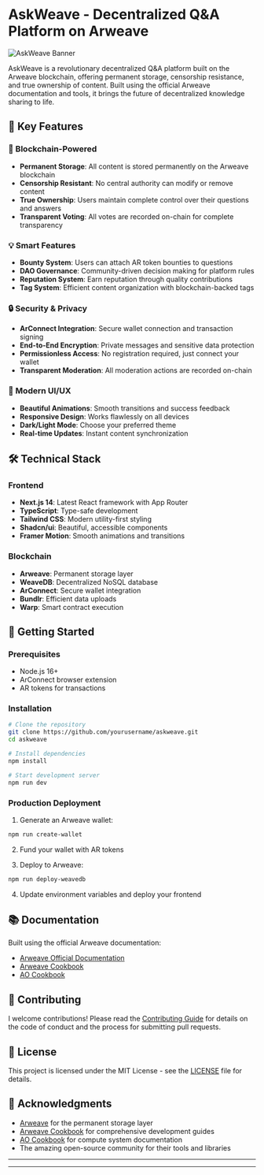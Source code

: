 # AskWeave - Decentralized Q&A Platform on Arweave

![AskWeave Banner](public/banner.png)

AskWeave is a revolutionary decentralized Q&A platform built on the Arweave blockchain, offering permanent storage, censorship resistance, and true ownership of content. Built using the official Arweave documentation and tools, it brings the future of decentralized knowledge sharing to life.

## 🌟 Key Features

### 🚀 Blockchain-Powered
- **Permanent Storage**: All content is stored permanently on the Arweave blockchain
- **Censorship Resistant**: No central authority can modify or remove content
- **True Ownership**: Users maintain complete control over their questions and answers
- **Transparent Voting**: All votes are recorded on-chain for complete transparency

### 💡 Smart Features
- **Bounty System**: Users can attach AR token bounties to questions
- **DAO Governance**: Community-driven decision making for platform rules
- **Reputation System**: Earn reputation through quality contributions
- **Tag System**: Efficient content organization with blockchain-backed tags

### 🔒 Security & Privacy
- **ArConnect Integration**: Secure wallet connection and transaction signing
- **End-to-End Encryption**: Private messages and sensitive data protection
- **Permissionless Access**: No registration required, just connect your wallet
- **Transparent Moderation**: All moderation actions are recorded on-chain

### 🎨 Modern UI/UX
- **Beautiful Animations**: Smooth transitions and success feedback
- **Responsive Design**: Works flawlessly on all devices
- **Dark/Light Mode**: Choose your preferred theme
- **Real-time Updates**: Instant content synchronization

## 🛠 Technical Stack

### Frontend
- **Next.js 14**: Latest React framework with App Router
- **TypeScript**: Type-safe development
- **Tailwind CSS**: Modern utility-first styling
- **Shadcn/ui**: Beautiful, accessible components
- **Framer Motion**: Smooth animations and transitions

### Blockchain
- **Arweave**: Permanent storage layer
- **WeaveDB**: Decentralized NoSQL database
- **ArConnect**: Secure wallet integration
- **Bundlr**: Efficient data uploads
- **Warp**: Smart contract execution

## 🚀 Getting Started

### Prerequisites
- Node.js 16+
- ArConnect browser extension
- AR tokens for transactions

### Installation
```bash
# Clone the repository
git clone https://github.com/yourusername/askweave.git
cd askweave

# Install dependencies
npm install

# Start development server
npm run dev
```

### Production Deployment
1. Generate an Arweave wallet:
```bash
npm run create-wallet
```

2. Fund your wallet with AR tokens

3. Deploy to Arweave:
```bash
npm run deploy-weavedb
```

4. Update environment variables and deploy your frontend

## 📚 Documentation

Built using the official Arweave documentation:
- [Arweave Official Documentation](https://arweave.org)
- [Arweave Cookbook](https://cookbook.arweave.dev)
- [AO Cookbook](https://cookbook_ao.arweave.dev/welcome/index.html)

## 🤝 Contributing

I welcome contributions! Please read the [Contributing Guide](CONTRIBUTING.md) for details on the code of conduct and the process for submitting pull requests.

## 📄 License

This project is licensed under the MIT License - see the [LICENSE](LICENSE) file for details.

## 🙏 Acknowledgments

- [Arweave](https://arweave.org) for the permanent storage layer
- [Arweave Cookbook](https://cookbook.arweave.dev) for comprehensive development guides
- [AO Cookbook](https://cookbook_ao.arweave.dev/welcome/index.html) for compute system documentation
- The amazing open-source community for their tools and libraries


---





---

